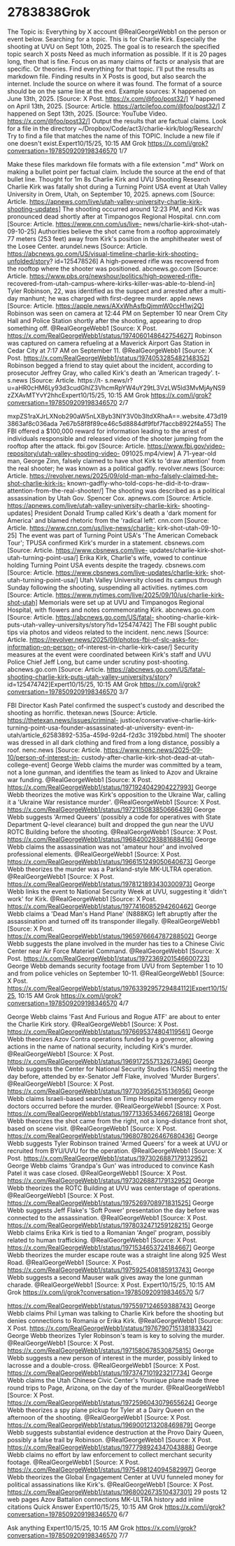 # 2783838Grok

The Topic is: Everything by X account @RealGeorgeWebb1 on the 
person or event below. 
Searching for a topic.
This is for Charlie Kirk. Especially the shooting at UVU on Sept 
10th, 2025. The goal is to research the specified topic search X 
posts
Need as much information as possible. If it is 20 pages long, 
then that is fine. Focus on as many claims of facts or 
analysis that are specific. Or theories. 
Find everything for that topic. I'll put the results as 
markdown file.
Finding results in X Posts is good, but also search the 
internet.
Include the source on where it was found.
The format of a source should be on the same line at the 
end.
Example sources:
X happened on June 13th, 2025. [Source: X Post. 
https://x.com/@foo/post32/]
Y happened on April 13th, 2025. [Source: Article. 
https://artcilefoo.com/@foo/post32/]
Z happened on Sept 13th, 2025. [Source: YouTube 
Video. https://x.com/@foo/post32/]
Output the results that are factual claims.
Look for a file in the directory 
~/Dropbox/Code/act3/charlie-kirk/blog/Research/
Try to find a file that matches the name of this TOPIC. 
Include a new file if one doesn't exist.Expert10/15/25, 10:15 AM Grok
https://x.com/i/grok?conversation=1978509209198346570 1/7

Make these files markdown file formats with a file extension 
".md"
Work on making a bullet point per factual claim. Include the 
source at the end of that bullet line.
Thought for 1m 8s
Charlie Kirk and UVU Shooting Research
Charlie Kirk was fatally shot during a Turning Point USA event at Utah Valley University in 
Orem, Utah, on September 10, 2025. apnews.com [Source: Article. 
https://apnews.com/live/utah-valley-university-charlie-kirk-shooting-updates]
The shooting occurred around 12:23 PM, and Kirk was pronounced dead shortly after at 
Timpanogos Regional Hospital. cnn.com [Source: Article. https://www.cnn.com/us/live-
news/charlie-kirk-shot-utah-09-10-25]
Authorities believe the shot came from a rooftop approximately 77 meters (253 feet) away 
from Kirk's position in the amphitheater west of the Losee Center. arundel.news [Source: 
Article. https://abcnews.go.com/US/visual-timeline-charlie-kirk-shooting-unfolded/story?
id=125478526]
A high-powered rifle was recovered from the rooftop where the shooter was positioned. 
abcnews.go.com [Source: Article. https://www.pbs.org/newshour/politics/high-powered-rifle-
recovered-from-utah-campus-where-kirks-killer-was-able-to-blend-in]
Tyler Robinson, 22, was identified as the suspect and arrested after a multi-day manhunt; he 
was charged with first-degree murder. apple.news [Source: Article. 
https://apple.news/AXxWhAsfbQjmmW0ccH1wj2Q]
Robinson was seen on camera at 12:44 PM on September 10 near Orem City Hall and Police 
Station shortly after the shooting, appearing to drop something off. @RealGeorgeWebb1 [Source: 
X Post. https://x.com/RealGeorgeWebb1/status/1974060148642754627]
Robinson was captured on camera refueling at a Maverick Airport Gas Station in Cedar City at 
7:17 AM on September 11. @RealGeorgeWebb1 [Source: X Post. 
https://x.com/RealGeorgeWebb1/status/1974053285482148352]
Robinson begged a friend to stay quiet about the incident, according to prosecutor Jeffrey 
Gray, who called Kirk's death an 'American tragedy'. t-s.news [Source: Article. https://t-
s.news/r?
u=aHR0cHM6Ly93d3cudGhlZ3VhcmRpYW4uY29tL3VzLW5ld3MvMjAyNS9zZXAvMTYvY2hhcExpert10/15/25, 10:15 AM Grok
https://x.com/i/grok?conversation=1978509209198346570 2/7

mxpZS1raXJrLXNob290aW5nLXByb3NlY3V0b3ItdXRhaA==.website.473d193863af8c036ada
7e67b58f8f89ce46c5d8884df9fbf7faccb8922f4a55]
The FBI offered a $100,000 reward for information leading to the arrest of individuals 
responsible and released video of the shooter jumping from the rooftop after the attack. 
fbi.gov [Source: Article. https://www.fbi.gov/video-repository/utah-valley-shooting-video-
091025.mp4/view]
A 71-year-old man, George Zinn, falsely claimed to have shot Kirk to 'draw attention' from the 
real shooter; he was known as a political gadfly. revolver.news [Source: Article. 
https://revolver.news/2025/09/old-man-who-falsely-claimed-he-shot-charlie-kirk-is-
known-gadfly-who-told-cops-he-did-it-to-draw-attention-from-the-real-shooter/]
The shooting was described as a political assassination by Utah Gov. Spencer Cox. 
apnews.com [Source: Article. https://apnews.com/live/utah-valley-university-charlie-kirk-
shooting-updates]
President Donald Trump called Kirk's death a 'dark moment for America' and blamed rhetoric 
from the 'radical left'. cnn.com [Source: Article. https://www.cnn.com/us/live-news/charlie-
kirk-shot-utah-09-10-25]
The event was part of Turning Point USA's 'The American Comeback Tour'; TPUSA confirmed 
Kirk's murder in a statement. cbsnews.com [Source: Article. https://www.cbsnews.com/live-
updates/charlie-kirk-shot-utah-turning-point-usa/]
Erika Kirk, Charlie's wife, vowed to continue holding Turning Point USA events despite the 
tragedy. cbsnews.com [Source: Article. https://www.cbsnews.com/live-updates/charlie-kirk-
shot-utah-turning-point-usa/]
Utah Valley University closed its campus through Sunday following the shooting, suspending 
all activities. nytimes.com [Source: Article. 
https://www.nytimes.com/live/2025/09/10/us/charlie-kirk-shot-utah]
Memorials were set up at UVU and Timpanogos Regional Hospital, with flowers and notes 
commemorating Kirk. abcnews.go.com [Source: Article. https://abcnews.go.com/US/fatal-
shooting-charlie-kirk-puts-utah-valley-universitys/story?id=125474742]
The FBI sought public tips via photos and videos related to the incident. nenc.news [Source: 
Article. https://revolver.news/2025/09/photos-fbi-of-slc-asks-for-information-on-person-
of-interest-in-charlie-kirk-case/]
Security measures at the event were coordinated between Kirk's staff and UVU Police Chief 
Jeff Long, but came under scrutiny post-shooting. abcnews.go.com [Source: Article. 
https://abcnews.go.com/US/fatal-shooting-charlie-kirk-puts-utah-valley-universitys/story?
id=125474742]Expert10/15/25, 10:15 AM Grok
https://x.com/i/grok?conversation=1978509209198346570 3/7

FBI Director Kash Patel confirmed the suspect's custody and described the shooting as 
horrific. thetexan.news [Source: Article. https://thetexan.news/issues/criminal-
justice/conservative-charlie-kirk-turning-point-usa-founder-assassinated-at-university-
event-in-utah/article_62583892-535a-459d-92d4-f2d3c 3192bbd.html]
The shooter was dressed in all dark clothing and fired from a long distance, possibly a roof. 
nenc.news [Source: Article. https://www.nenc.news/2025-09-10/person-of-interest-in-
custody-after-charlie-kirk-shot-dead-at-utah-college-event]
George Webb claims the murder was committed by a team, not a lone gunman, and identifies 
the team as linked to Azov and Ukraine war funding. @RealGeorgeWebb1 [Source: X Post. 
https://x.com/RealGeorgeWebb1/status/1971924042904227993]
George Webb theorizes the motive was Kirk's opposition to the Ukraine War, calling it a 
'Ukraine War resistance murder'. @RealGeorgeWebb1 [Source: X Post. 
https://x.com/RealGeorgeWebb1/status/1972115083850666439]
George Webb suggests 'Armed Queers' (possibly a code for operatives with State Department 
Q-level clearance) built and dropped the gun near the UVU ROTC Building before the shooting. 
@RealGeorgeWebb1 [Source: X Post. 
https://x.com/RealGeorgeWebb1/status/1968400293881688416]
George Webb claims the assassination was not 'amateur hour' and involved professional 
elements. @RealGeorgeWebb1 [Source: X Post. 
https://x.com/RealGeorgeWebb1/status/1966151249050640673]
George Webb theorizes the murder was a Parkland-style MK-ULTRA operation. 
@RealGeorgeWebb1 [Source: X Post. 
https://x.com/RealGeorgeWebb1/status/1978121893430300973]
George Webb links the event to National Security Week at UVU, suggesting it 'didn't work' for 
Kirk. @RealGeorgeWebb1 [Source: X Post. 
https://x.com/RealGeorgeWebb1/status/1977416085294260462]
George Webb claims a 'Dead Man's Hand Plane' (N888KG) left abruptly after the 
assassination and turned off its transponder illegally. @RealGeorgeWebb1 [Source: X Post. 
https://x.com/RealGeorgeWebb1/status/1965976664787288502]
George Webb suggests the plane involved in the murder has ties to a Chinese Civic Center 
near Air Force Materiel Command. @RealGeorgeWebb1 [Source: X Post. 
https://x.com/RealGeorgeWebb1/status/1972369201546600723]
George Webb demands security footage from UVU from September 1 to 10 and from police 
vehicles on September 10-11. @RealGeorgeWebb1 [Source: X Post. 
https://x.com/RealGeorgeWebb1/status/1976339295729484112]Expert10/15/25, 10:15 AM Grok
https://x.com/i/grok?conversation=1978509209198346570 4/7

George Webb claims 'Fast And Furious and Rogue ATF' are about to enter the Charlie Kirk 
story. @RealGeorgeWebb1 [Source: X Post. 
https://x.com/RealGeorgeWebb1/status/1976695374804119561]
George Webb theorizes Azov Contra operations funded by a governor, allowing actions in the 
name of national security, including Kirk's murder. @RealGeorgeWebb1 [Source: X Post. 
https://x.com/RealGeorgeWebb1/status/1969172557132673496]
George Webb suggests the Center for National Security Studies (CNSS) meeting the day 
before, attended by ex-Senator Jeff Flake, involved 'Murder Burgers'. @RealGeorgeWebb1 [Source: 
X Post. https://x.com/RealGeorgeWebb1/status/1977039562515136956]
George Webb claims Israeli-based searches on Timp Hospital emergency room doctors 
occurred before the murder. @RealGeorgeWebb1 [Source: X Post. 
https://x.com/RealGeorgeWebb1/status/1977133653466726818]
George Webb theorizes the shot came from the right, not a long-distance front shot, based on 
scene visit. @RealGeorgeWebb1 [Source: X Post. 
https://x.com/RealGeorgeWebb1/status/1968078026467680436]
George Webb suggests Tyler Robinson trained 'Armed Queers' for a week at UVU or recruited 
from BYU/UVU for the operation. @RealGeorgeWebb1 [Source: X Post. 
https://x.com/RealGeorgeWebb1/status/1973026887179132952]
George Webb claims 'Grandpa's Gun' was introduced to convince Kash Patel it was case 
closed. @RealGeorgeWebb1 [Source: X Post. 
https://x.com/RealGeorgeWebb1/status/1973026887179132952]
George Webb theorizes the ROTC Building at UVU was centerstage of operations. 
@RealGeorgeWebb1 [Source: X Post. 
https://x.com/RealGeorgeWebb1/status/1975269708971831525]
George Webb suggests Jeff Flake's 'Soft Power' presentation the day before was connected to 
the assassination. @RealGeorgeWebb1 [Source: X Post. 
https://x.com/RealGeorgeWebb1/status/1978032471259128215]
George Webb claims Erika Kirk is tied to a Romanian 'Angel' program, possibly related to 
human trafficking. @RealGeorgeWebb1 [Source: X Post. 
https://x.com/RealGeorgeWebb1/status/1971534653724184667]
George Webb theorizes the murder escape route was a straight line along 925 West Road. 
@RealGeorgeWebb1 [Source: X Post. 
https://x.com/RealGeorgeWebb1/status/1975925408185913743]
George Webb suggests a second Mauser walk gives away the lone gunman charade. 
@RealGeorgeWebb1 [Source: X Post. Expert10/15/25, 10:15 AM Grok
https://x.com/i/grok?conversation=1978509209198346570 5/7

https://x.com/RealGeorgeWebb1/status/1975597124659388743]
George Webb claims Phil Lyman was talking to Charlie Kirk before the shooting but denies 
connections to Romania or Erika Kirk. @RealGeorgeWebb1 [Source: X Post. 
https://x.com/RealGeorgeWebb1/status/1976790715138183342]
George Webb theorizes Tyler Robinson's team is key to solving the murder. @RealGeorgeWebb1 
[Source: X Post. https://x.com/RealGeorgeWebb1/status/1971580678530875815]
George Webb suggests a new person of interest in the murder, possibly linked to lacrosse and 
a double-cross. @RealGeorgeWebb1 [Source: X Post. 
https://x.com/RealGeorgeWebb1/status/1973747101923217734]
George Webb claims the Utah Chinese Civic Center's Younique plane made three round trips 
to Page, Arizona, on the day of the murder. @RealGeorgeWebb1 [Source: X Post. 
https://x.com/RealGeorgeWebb1/status/1972596043079655624]
George Webb theorizes a spy plane pickup for Tyler at a Dairy Queen on the afternoon of the 
shooting. @RealGeorgeWebb1 [Source: X Post. 
https://x.com/RealGeorgeWebb1/status/1969001213208469879]
George Webb suggests substantial evidence destruction at the Provo Dairy Queen, possibly a 
false trail by Robinson. @RealGeorgeWebb1 [Source: X Post. 
https://x.com/RealGeorgeWebb1/status/1977798924347043888]
George Webb claims no effort by law enforcement to collect merchant security footage. 
@RealGeorgeWebb1 [Source: X Post. 
https://x.com/RealGeorgeWebb1/status/1975498124094582997]
George Webb theorizes the Global Engagement Center at UVU funneled money for political 
assassinations like Kirk's. @RealGeorgeWebb1 [Source: X Post. 
https://x.com/RealGeorgeWebb1/status/1968002673510437301]
 29 posts
 12 web pages
Azov Battalion connections
MK-ULTRA history
add inline citations
Quick Answer
Expert10/15/25, 10:15 AM Grok
https://x.com/i/grok?conversation=1978509209198346570 6/7

Ask anything
Expert10/15/25, 10:15 AM Grok
https://x.com/i/grok?conversation=1978509209198346570 7/7